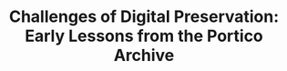 ---
abstract: null
creators:
- Fenton, Eileen
date: null
document_url: https://services.phaidra.univie.ac.at/api/object/o:294477/download
grand_parent: iPRES
institutions: []
keywords:
- beijing
landing_page_url: https://phaidra.univie.ac.at/o:294477
language: eng
layout: publication
license: CC BY-SA 3.0 AT
notes_url: null
parent: iPRES 2007
publication_type: presentation
size: 55641
slides_url: null
source_name: iPRES
title: 'Challenges of Digital Preservation: Early Lessons from the Portico Archive'
year: 2007
---
